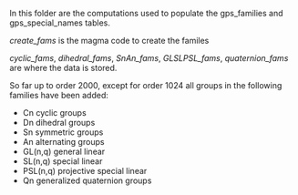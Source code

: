 In this folder are the computations used to populate the gps_families and gps_special_names tables.


*create_fams*   is the magma code to create the familes

*cyclic_fams*, *dihedral_fams*, *SnAn_fams*, *GLSLPSL_fams*, *quaternion_fams*  are where the data is stored.

So far up to order 2000, except for order 1024  all groups in the following families have been added:

* Cn  cyclic groups
* Dn  dihedral groups
* Sn  symmetric groups
* An  alternating groups
* GL(n,q) general linear
* SL(n,q) special linear
* PSL(n,q) projective special linear
* Qn   generalized quaternion groups

